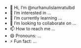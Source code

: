 - 👋 Hi, I’m @nurhanulislamratulbd
- 👀 I’m interested in ...
- 🌱 I’m currently learning ...
- 💞️ I’m looking to collaborate on ...
- 📫 How to reach me ...
- 😄 Pronouns: ...
- ⚡ Fun fact: ...

<!---
nurhanulislamratulbd/nurhanulislamratulbd is a ✨ special ✨ repository because its `README.md` (this file) appears on your GitHub profile.
You can click the Preview link to take a look at your changes.
--->
